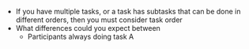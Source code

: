 - If you have multiple tasks, or a task has subtasks that can be done in different orders, then you must consider task order
- What differences could you expect between
	- Participants always doing task A 